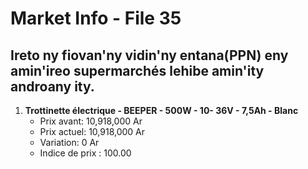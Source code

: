 # Market Info - File 35

## Ireto ny fiovan'ny vidin'ny entana(PPN) eny amin'ireo supermarchés lehibe amin'ity androany ity.

1. **Trottinette électrique - BEEPER - 500W - 10- 36V - 7,5Ah - Blanc**
   - Prix avant: 10,918,000 Ar
   - Prix actuel: 10,918,000 Ar
   - Variation: 0 Ar
   - Indice de prix : 100.00

